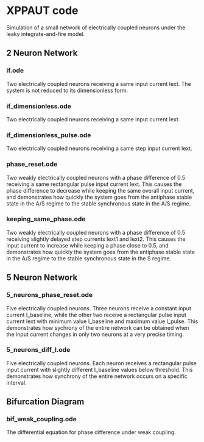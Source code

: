 # XPPAUT code

Simulation of a small network of electrically coupled neurons under the leaky integrate-and-fire model.

## 2 Neuron Network

### if.ode
Two electrically coupled neurons receiving a same input current Iext. The system is not reduced to its dimensionless form.

### if_dimensionless.ode
Two electrically coupled neurons receiving a same input current Iext.

### if_dimensionless_pulse.ode
Two electrically coupled neurons receiving a same step input current Iext.

### phase_reset.ode
Two weakly electrically coupled neurons with a phase difference of 0.5 receiving a same rectangular pulse input current Iext. This causes the phase difference to decrease while keeping the same overall input current, and demonstrates how quickly the system goes from the antiphase stable state in the A/S regime to the stable synchronous state in the A/S regime.

### keeping_same_phase.ode
Two weakly electrically coupled neurons with a phase difference of 0.5 receiving slightly delayed step currents Iext1 and Iext2. This causes the input current to increase while keeping a phase close to 0.5, and demonstrates how quickly the system goes from the antiphase stable state in the A/S regime to the stable synchronous state in the S regime.

## 5 Neuron Network

### 5_neurons_phase_reset.ode
Five electrically coupled neurons. Three neurons receive a constant input current I_baseline, while the other two receive a rectangular pulse input current Iext with minimum value I_baseline and maximum value I_pulse. This demonstrates how sychrony of the entire network can be obtained when the input current changes in only two neurons at a very precise timing.

### 5_neurons_diff_I.ode
Five electrically coupled neurons. Each neuron receives a rectangular pulse input current with slightly different I_baseline values below threshold. This demonstrates how synchrony of the entire network occurs on a specific interval. 

## Bifurcation Diagram

### bif_weak_coupling.ode
The differential equation for phase difference under weak coupling. 

